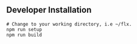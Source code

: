 Developer Installation
-

```
# Change to your working directory, i.e ~/flx.
npm run setup
npm run build
```
